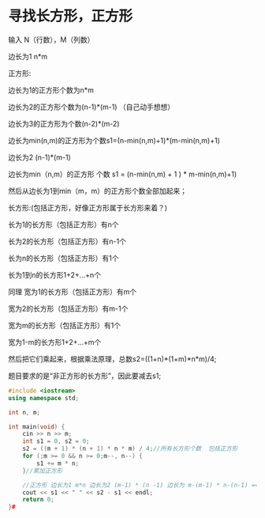 # 寻找长方形，正方形

输入 N（行数），M（列数）

边长为1 n*m

正方形:

边长为1的正方形个数为n\*m

边长为2的正方形个数为(n-1)\*(m-1) （自己动手想想）

边长为3的正方形为个数(n-2)\*(m-2)

边长为min(n,m)的正方形为个数s1=(n-min(n,m)+1)\*(m-min(n,m)+1)

边长为2 (n-1)*(m-1)

边长为min（n,m）的正方形 个数 s1 = (n-min(n,m) + 1 ) * m-min(n,m)+1)

然后从边长为1到min（m，m）的正方形个数全部加起来；

长方形:(包括正方形，好像正方形属于长方形来着？)

长为1的长方形（包括正方形）有n个

长为2的长方形（包括正方形）有n-1个

长为n的长方形（包括正方形）有1个

长为1到n的长方形1+2+...+n个

同理 宽为1的长方形（包括正方形）有m个

宽为2的长方形（包括正方形）有m-1个

宽为m的长方形（包括正方形）有1个

宽为1-m的长方形1+2+...+m个

然后把它们乘起来，根据乘法原理，总数s2=((1+n)\*(1+m)\*n\*m)/4;

题目要求的是“非正方形的长方形”，因此要减去s1;

```cpp
#include <iostream>
using namespace std;

int n, m;

int main(void) {
    cin >> n >> m;
    int s1 = 0, s2 = 0;
    s2 = ((m + 1) * (n + 1) * n * m) / 4;//所有长方形个数  包括正方形
    for (;m >= 0 && n >= 0;m--, n--) {
        s1 += m * n;
    }//累加正方形

    //正方形 边长为1 m*n 边长为2 (m-1) * (n -1) 边长为 m-(m-1) * n-(n-1) == 1
    cout << s1 << " " << s2 - s1 << endl;
    return 0;
}#
```

